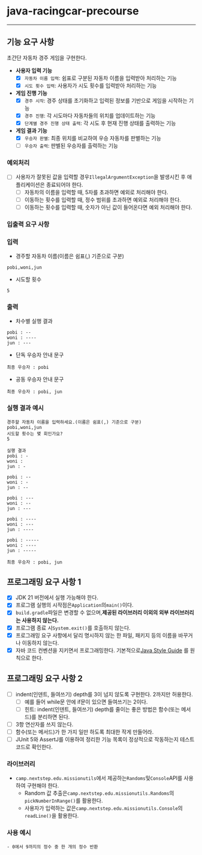 # java-racingcar-precourse

---

## **기능 요구 사항**

초간단 자동차 경주 게임을 구현한다.

- **사용자 입력 기능**
    - [x] `자동차 이름 입력`: 쉼표로 구분된 자동차 이름을 입력받아 처리하는 기능
    - [x] `시도 횟수 입력`: 사용자가 시도 횟수를 입력받아 처리하는 기능
- **게임 진행 기능**
    - [x] `경주 시작`: 경주 상태를 초기화하고 입력된 정보를 기반으로 게임을 시작하는 기능
    - [x] `경주 진행`: 각 시도마다 자동차들의 위치를 업데이트하는 기능
    - [x] `단계별 경주 진행 상태 출력`: 각 시도 후 현재 진행 상태를 출력하는 기능
- **게임 결과 기능**
    - [x] `우승자 판별`: 최종 위치를 비교하여 우승 자동차를 판별하는 기능
    - [ ] `우승자 출력`: 판별된 우승자를 출력하는 기능

### **예외처리**

- [ ] 사용자가 잘못된 값을 입력할 경우`IllegalArgumentException`을 발생시킨 후 애플리케이션은 종료되어야 한다.
    - [ ] 자동차의 이름을 입력할 때, 5자를 초과하면 예외로 처리해야 한다.
    - [ ] 이동하는 횟수를 입력할 때, 정수 범위를 초과하면 예외로 처리해야 한다.
    - [ ] 이동하는 횟수를 입력할 때, 숫자가 아닌 값이 들어온다면 예외 처리해야 한다.

### **입출력 요구 사항**

### **입력**

- 경주할 자동차 이름(이름은 쉼표(,) 기준으로 구분)

```
pobi,woni,jun

```

- 시도할 횟수

```
5

```

### **출력**

- 차수별 실행 결과

```
pobi : --
woni : ----
jun : ---

```

- 단독 우승자 안내 문구

```
최종 우승자 : pobi

```

- 공동 우승자 안내 문구

```
최종 우승자 : pobi, jun

```

### **실행 결과 예시**

```
경주할 자동차 이름을 입력하세요.(이름은 쉼표(,) 기준으로 구분)
pobi,woni,jun
시도할 횟수는 몇 회인가요?
5

실행 결과
pobi : -
woni :
jun : -

pobi : --
woni : -
jun : --

pobi : ---
woni : --
jun : ---

pobi : ----
woni : ---
jun : ----

pobi : -----
woni : ----
jun : -----

최종 우승자 : pobi, jun

```

## **프로그래밍 요구 사항 1**

- [x] JDK 21 버전에서 실행 가능해야 한다.
- [x] 프로그램 실행의 시작점은`Application`의`main()`이다.
- [x] `build.gradle`파일은 변경할 수 없으며,**제공된 라이브러리 이외의 외부 라이브러리는 사용하지 않는다.**
- [x] 프로그램 종료 시`System.exit()`를 호출하지 않는다.
- [x] 프로그래밍 요구 사항에서 달리 명시하지 않는 한 파일, 패키지 등의 이름을 바꾸거나 이동하지 않는다.
- [x] 자바 코드 컨벤션을 지키면서 프로그래밍한다.
  기본적으로[Java Style Guide](https://github.com/woowacourse/woowacourse-docs/blob/main/styleguide/java)
  를 원칙으로 한다.

## **프로그래밍 요구 사항 2**

- [ ]  indent(인덴트, 들여쓰기) depth를 3이 넘지 않도록 구현한다. 2까지만 허용한다.
    - [ ] 예를 들어 while문 안에 if문이 있으면 들여쓰기는 2이다.
    - [ ] 힌트: indent(인덴트, 들여쓰기) depth를 줄이는 좋은 방법은 함수(또는 메서드)를 분리하면 된다.
- [ ] 3항 연산자를 쓰지 않는다.
- [ ] 함수(또는 메서드)가 한 가지 일만 하도록 최대한 작게 만들어라.
- [ ] JUnit 5와 AssertJ를 이용하여 정리한 기능 목록이 정상적으로 작동하는지 테스트 코드로 확인한다.

### **라이브러리**

- `camp.nextstep.edu.missionutils`에서 제공하는`Randoms`및`Console`API를 사용하여 구현해야 한다.
    - Random 값 추출은`camp.nextstep.edu.missionutils.Randoms`의`pickNumberInRange()`를 활용한다.
    - 사용자가 입력하는 값은`camp.nextstep.edu.missionutils.Console`의`readLine()`을 활용한다.

### **사용 예시**

```- 0에서 9까지의 정수 중 한 개의 정수 반환 ```